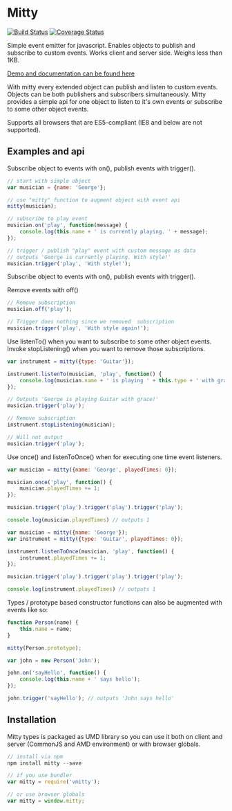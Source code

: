 # Mitty
[![Build Status](https://travis-ci.org/dbrekalo/mitty.svg?branch=master)](https://travis-ci.org/dbrekalo/mitty)
[![Coverage Status](https://coveralls.io/repos/github/dbrekalo/mitty/badge.svg?branch=master)](https://coveralls.io/github/dbrekalo/mitty?branch=master)

Simple event emitter for javascript. Enables objects to publish and subscribe to custom events.
Works client and server side. Weighs less than 1KB.

[Demo and documentation can be found here](http://dbrekalo.github.io/mitty/)

With mitty every extended object can publish and listen to custom events.
Objects can be both publishers and subscribers simultaneously.
Mitty provides a simple api for one object to listen to it's own events or subscribe to some other object events.

Supports all browsers that are ES5-compliant (IE8 and below are not supported).

## Examples and api

Subscribe object to events with on(), publish events with trigger().

```js
// start with simple object
var musician = {name: 'George'};

// use "mitty" function to augment object with event api
mitty(musician);

// subscribe to play event
musician.on('play', function(message) {
    console.log(this.name + ' is currently playing. ' + message);
});

// trigger / publish "play" event with custom message as data
// outputs 'George is currently playing. With style!'
musician.trigger('play', 'With style!');
```

Subscribe object to events with on(), publish events with trigger().

Remove events with off()

```js
// Remove subscription
musician.off('play');

// Trigger does nothing since we removed  subscription
musician.trigger('play', 'With style again!');
```

Use listenTo() when you want to subscribe to some other object events.
Invoke stopListening() when you want to remove those subscriptions.

```js
var instrument = mitty({type: 'Guitar'});

instrument.listenTo(musician, 'play', function() {
    console.log(musician.name + ' is playing ' + this.type + ' with grace!');
});

// Outputs 'George is playing Guitar with grace!'
musician.trigger('play');

// Remove subscription
instrument.stopListening(musician);

// Will not output
musician.trigger('play');
```

Use once() and listenToOnce() when for executing one time event listeners.

```js
var musician = mitty({name: 'George', playedTimes: 0});

musician.once('play', function() {
    musician.playedTimes += 1;
});

musician.trigger('play').trigger('play').trigger('play');

console.log(musician.playedTimes) // outputs 1
```

```js
var musician = mitty({name: 'George'});
var instrument = mitty({type: 'Guitar', playedTimes: 0});

instrument.listenToOnce(musician, 'play', function() {
    instrument.playedTimes += 1;
});

musician.trigger('play').trigger('play').trigger('play');

console.log(instrument.playedTimes) // outputs 1
```

Types / prototype based constructor functions can also be augmented with events like so:

```js
function Person(name) {
    this.name = name;
}

mitty(Person.prototype);

var john = new Person('John');

john.on('sayHello', function() {
    console.log(this.name + ' says hello');
});

john.trigger('sayHello'); // outputs 'John says hello'
```

## Installation

Mitty types is packaged as UMD library so you can use it both on client and server (CommonJS and AMD environment) or with browser globals.

```js
// install via npm
npm install mitty --save

// if you use bundler
var mitty = require('vmitty');

// or use browser globals
var mitty = window.mitty;
```